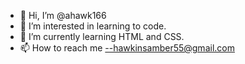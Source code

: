 - 👋 Hi, I’m @ahawk166
- 👀 I’m interested in learning to code.
- 🌱 I’m currently learning HTML and CSS.
- 📫 How to reach me --hawkinsamber55@gmail.com

<!---
ahawk166/ahawk166 is a ✨ special ✨ repository because its `README.md` (this file) appears on your GitHub profile.
You can click the Preview link to take a look at your changes.
--->
